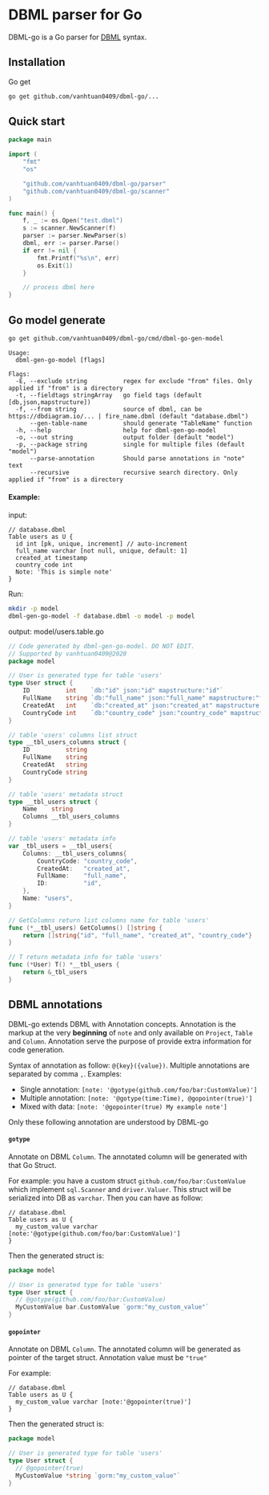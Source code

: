 # DBML parser for Go

DBML-go is a Go parser for [DBML](https://www.dbml.org) syntax.

## Installation

Go get

```bash
go get github.com/vanhtuan0409/dbml-go/...
```

## Quick start

```go
package main

import (
	"fmt"
	"os"

	"github.com/vanhtuan0409/dbml-go/parser"
	"github.com/vanhtuan0409/dbml-go/scanner"
)

func main() {
	f, _ := os.Open("test.dbml")
	s := scanner.NewScanner(f)
	parser := parser.NewParser(s)
	dbml, err := parser.Parse()
	if err != nil {
		fmt.Printf("%s\n", err)
		os.Exit(1)
	}

	// process dbml here
}
```

## Go model generate

```bash
go get github.com/vanhtuan0409/dbml-go/cmd/dbml-go-gen-model
```

```
Usage:
  dbml-gen-go-model [flags]

Flags:
  -E, --exclude string          regex for exclude "from" files. Only applied if "from" is a directory
  -t, --fieldtags stringArray   go field tags (default [db,json,mapstructure])
  -f, --from string             source of dbml, can be https://dbdiagram.io/... | fire_name.dbml (default "database.dbml")
      --gen-table-name          should generate "TableName" function
  -h, --help                    help for dbml-gen-go-model
  -o, --out string              output folder (default "model")
  -p, --package string          single for multiple files (default "model")
      --parse-annotation        Should parse annotations in "note" text
      --recursive               recursive search directory. Only applied if "from" is a directory
```

#### Example:

input:

```dbml
// database.dbml
Table users as U {
  id int [pk, unique, increment] // auto-increment
  full_name varchar [not null, unique, default: 1]
  created_at timestamp
  country_code int
  Note: 'This is simple note'
}
```

Run:

```bash
mkdir -p model
dbml-gen-go-model -f database.dbml -o model -p model
```

output: model/users.table.go

```go
// Code generated by dbml-gen-go-model. DO NOT EDIT.
// Supported by vanhtuan0409@2020
package model

// User is generated type for table 'users'
type User struct {
	ID          int    `db:"id" json:"id" mapstructure:"id"`
	FullName    string `db:"full_name" json:"full_name" mapstructure:"full_name"`
	CreatedAt   int    `db:"created_at" json:"created_at" mapstructure:"created_at"`
	CountryCode int    `db:"country_code" json:"country_code" mapstructure:"country_code"`
}

// table 'users' columns list struct
type __tbl_users_columns struct {
	ID          string
	FullName    string
	CreatedAt   string
	CountryCode string
}

// table 'users' metadata struct
type __tbl_users struct {
	Name    string
	Columns __tbl_users_columns
}

// table 'users' metadata info
var _tbl_users = __tbl_users{
	Columns: __tbl_users_columns{
		CountryCode: "country_code",
		CreatedAt:   "created_at",
		FullName:    "full_name",
		ID:          "id",
	},
	Name: "users",
}

// GetColumns return list columns name for table 'users'
func (*__tbl_users) GetColumns() []string {
	return []string{"id", "full_name", "created_at", "country_code"}
}

// T return metadata info for table 'users'
func (*User) T() *__tbl_users {
	return &_tbl_users
}

```

## DBML annotations

DBML-go extends DBML with Annotation concepts. Annotation is the markup at the very **beginning** of `note` and only available on `Project`, `Table` and `Column`. Annotation serve the purpose of provide extra information for code generation.

Syntax of annotation as follow: `@{key}({value})`. Multiple annotations are separated by comma `,`. Examples:

- Single annotation: `[note: '@gotype(github.com/foo/bar:CustomValue)']`
- Multiple annotation: `[note: '@gotype(time:Time), @gopointer(true)']`
- Mixed with data: `[note: '@gopointer(true) My example note']`

Only these following annotation are understood by DBML-go

#### `gotype`

Annotate on DBML `Column`. The annotated column will be generated with that Go Struct.

For example: you have a custom struct `github.com/foo/bar:CustomValue` which implement `sql.Scanner` and `driver.Valuer`. This struct will be serialized into DB as `varchar`. Then you can have as follow:

```dbml
// database.dbml
Table users as U {
  my_custom_value varchar [note:'@gotype(github.com/foo/bar:CustomValue)']
}
```

Then the generated struct is:

```go
package model

// User is generated type for table 'users'
type User struct {
  // @gotype(github.com/foo/bar:CustomValue)
  MyCustomValue bar.CustomValue `gorm:"my_custom_value"`
}

```

#### `gopointer`

Annotate on DBML `Column`. The annotated column will be generated as pointer of the target struct. Annotation value must be `"true"`

For example:
```dbml
// database.dbml
Table users as U {
  my_custom_value varchar [note:'@gopointer(true)']
}
```

Then the generated struct is:

```go
package model

// User is generated type for table 'users'
type User struct {
  // @gopointer(true)
  MyCustomValue *string `gorm:"my_custom_value"`
}

```
